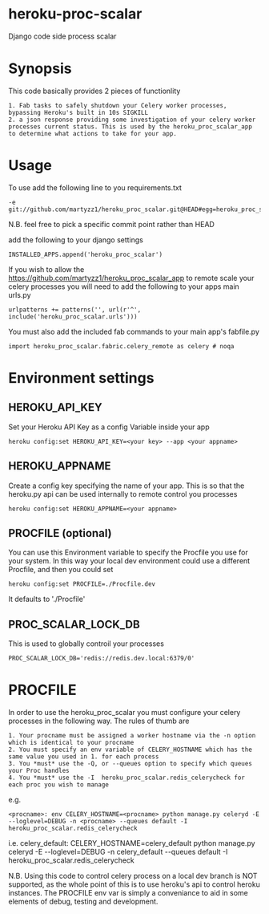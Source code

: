 heroku-proc-scalar
==================

Django code side process scalar


Synopsis
========
This code basically provides 2 pieces of functionlity

    1. Fab tasks to safely shutdown your Celery worker processes, bypassing Heroku's built in 10s SIGKILL
    2. a json response providing some investigation of your celery worker processes current status. This is used by the heroku_proc_scalar_app to determine what actions to take for your app.


Usage
=====

To use add the following line to you requirements.txt

    -e git://github.com/martyzz1/heroku_proc_scalar.git@HEAD#egg=heroku_proc_scalar

N.B. feel free to pick a specific commit point rather than HEAD


add the following to your django settings

    INSTALLED_APPS.append('heroku_proc_scalar')

If you wish to allow the https://github.com/martyzz1/heroku_proc_scalar_app to remote scale your celery processes you will need to add the following to your apps main urls.py

    urlpatterns += patterns('', url(r'^', include('heroku_proc_scalar.urls')))

You must also add the included fab commands to your main app's fabfile.py

    import heroku_proc_scalar.fabric.celery_remote as celery # noqa

Environment settings
====================

HEROKU_API_KEY
--------------
Set your Heroku API Key as a config Variable inside your app

    heroku config:set HEROKU_API_KEY=<your key> --app <your appname>

HEROKU_APPNAME
--------------
Create a config key specifying the name of your app. This is so that the heroku.py api can be used internally to remote control you processes

    heroku config:set HEROKU_APPNAME=<your appname>

PROCFILE (optional)
--------
You can use this Environment variable to specify the Procfile you use for your system. In this way your local dev environment could use a different Procfile, and then you could set

    heroku config:set PROCFILE=./Procfile.dev

It defaults to './Procfile'

PROC_SCALAR_LOCK_DB
------------
This is used to globally controil your processes

    PROC_SCALAR_LOCK_DB='redis://redis.dev.local:6379/0'


PROCFILE
========

In order to use the heroku_proc_scalar you must configure your celery processes in the following way.
The rules of thumb are

    1. Your procname must be assigned a worker hostname via the -n option which is identical to your procname
    2. You must specify an env variable of CELERY_HOSTNAME which has the same value you used in 1. for each process
    3. You *must* use the -Q, or --queues option to specify which queues your Proc handles
    4. You *must* use the -I  heroku_proc_scalar.redis_celerycheck for each proc you wish to manage

e.g.

    <procname>: env CELERY_HOSTNAME=<procname> python manage.py celeryd -E --loglevel=DEBUG -n <procname> --queues default -I heroku_proc_scalar.redis_celerycheck

i.e.
    celery_default: CELERY_HOSTNAME=celery_default python manage.py celeryd -E --loglevel=DEBUG -n celery_default --queues default -I heroku_proc_scalar.redis_celerycheck


N.B. Using this code to control celery process on a local dev branch is NOT supported, as the whole point of this is to use heroku's api to control heroku instances.
The PROCFILE env var is simply a conveniance to aid in some elements of debug, testing and development.
